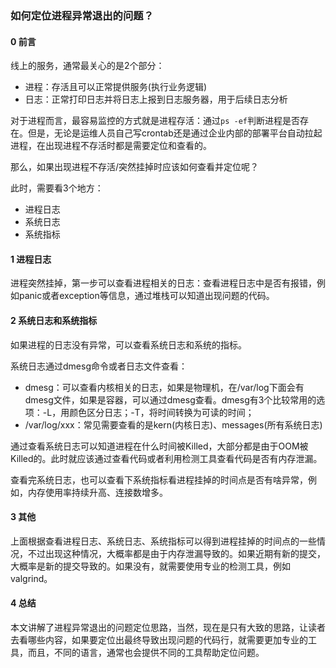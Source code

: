 ### 如何定位进程异常退出的问题？

#### 0 前言

线上的服务，通常最关心的是2个部分：

* 进程：存活且可以正常提供服务(执行业务逻辑)
* 日志：正常打印日志并将日志上报到日志服务器，用于后续日志分析

对于进程而言，最容易监控的方式就是进程存活：通过`ps -ef`判断进程是否存在。但是，无论是运维人员自己写crontab还是通过企业内部的部署平台自动拉起进程，在出现进程不存活时都是需要定位和查看的。

那么，如果出现进程不存活/突然挂掉时应该如何查看并定位呢？

此时，需要看3个地方：

* 进程日志
* 系统日志
* 系统指标

#### 1 进程日志

进程突然挂掉，第一步可以查看进程相关的日志：查看进程日志中是否有报错，例如panic或者exception等信息，通过堆栈可以知道出现问题的代码。

#### 2 系统日志和系统指标

如果进程的日志没有异常，可以查看系统日志和系统的指标。

系统日志通过dmesg命令或者日志文件查看：

* dmesg：可以查看内核相关的日志，如果是物理机，在/var/log下面会有dmesg文件，如果是容器，可以通过dmesg查看。dmesg有3个比较常用的选项：-L，用颜色区分日志；-T，将时间转换为可读的时间；
* /var/log/xxx：常见需要查看的是kern(内核日志)、messages(所有系统日志)

通过查看系统日志可以知道进程在什么时间被Killed，大部分都是由于OOM被Killed的。此时就应该通过查看代码或者利用检测工具查看代码是否有内存泄漏。

查看完系统日志，也可以查看下系统指标看进程挂掉的时间点是否有啥异常，例如，内存使用率持续升高、连接数增多。

#### 3 其他

上面根据查看进程日志、系统日志、系统指标可以得到进程挂掉的时间点的一些情况，不过出现这种情况，大概率都是由于内存泄漏导致的。如果近期有新的提交，大概率是新的提交导致的。如果没有，就需要使用专业的检测工具，例如valgrind。

#### 4 总结

本文讲解了进程异常退出的问题定位思路，当然，现在是只有大致的思路，让读者去看哪些内容，如果要定位出最终导致出现问题的代码行，就需要更加专业的工具，而且，不同的语言，通常也会提供不同的工具帮助定位问题。